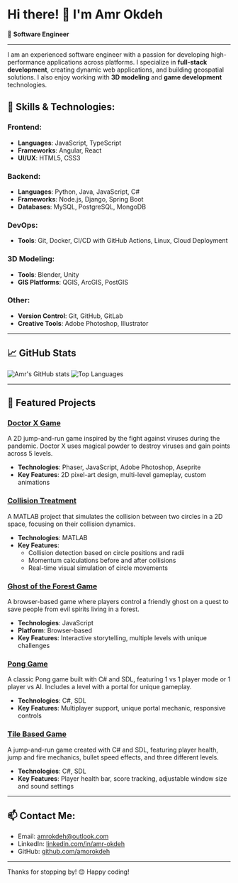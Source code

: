 # Hi there! 👋 I'm **Amr Okdeh**

🎯 **Software Engineer**

---

I am an experienced software engineer with a passion for developing high-performance applications across platforms. I specialize in **full-stack development**, creating dynamic web applications, and building geospatial solutions. I also enjoy working with **3D modeling** and **game development** technologies.

## 🌟 Skills & Technologies:
### Frontend:
- **Languages**: JavaScript, TypeScript
- **Frameworks**: Angular, React
- **UI/UX**: HTML5, CSS3

### Backend:
- **Languages**: Python, Java, JavaScript, C#
- **Frameworks**: Node.js, Django, Spring Boot
- **Databases**: MySQL, PostgreSQL, MongoDB

### DevOps:
- **Tools**: Git, Docker, CI/CD with GitHub Actions, Linux, Cloud Deployment

### 3D Modeling:
- **Tools**: Blender, Unity
- **GIS Platforms**: QGIS, ArcGIS, PostGIS

### Other:
- **Version Control**: Git, GitHub, GitLab
- **Creative Tools**: Adobe Photoshop, Illustrator

---

## 📈 GitHub Stats
![Amr's GitHub stats](https://github-readme-stats.vercel.app/api?username=amorokdeh&show_icons=true&theme=tokyonight)
![Top Languages](https://github-readme-stats.vercel.app/api/top-langs/?username=amorokdeh&layout=compact&theme=tokyonight)

---

## 🚀 Featured Projects

### [Doctor X Game](https://github.com/amorokdeh/Doctor-X)
A 2D jump-and-run game inspired by the fight against viruses during the pandemic. Doctor X uses magical powder to destroy viruses and gain points across 5 levels.

- **Technologies**: Phaser, JavaScript, Adobe Photoshop, Aseprite
- **Key Features**: 2D pixel-art design, multi-level gameplay, custom animations

### [Collision Treatment](https://github.com/amorokdeh/Collision-treatment)
A MATLAB project that simulates the collision between two circles in a 2D space, focusing on their collision dynamics.

- **Technologies**: MATLAB
- **Key Features**: 
  - Collision detection based on circle positions and radii
  - Momentum calculations before and after collisions
  - Real-time visual simulation of circle movements

### [Ghost of the Forest Game](https://github.com/amorokdeh/Ghost-of-the-forest)
A browser-based game where players control a friendly ghost on a quest to save people from evil spirits living in a forest.

- **Technologies**: JavaScript
- **Platform**: Browser-based
- **Key Features**: Interactive storytelling, multiple levels with unique challenges

### [Pong Game](https://github.com/amorokdeh/Pong)
A classic Pong game built with C# and SDL, featuring 1 vs 1 player mode or 1 player vs AI. Includes a level with a portal for unique gameplay.

- **Technologies**: C#, SDL
- **Key Features**: Multiplayer support, unique portal mechanic, responsive controls

### [Tile Based Game](https://github.com/amorokdeh/TileBasedGame)
A jump-and-run game created with C# and SDL, featuring player health, jump and fire mechanics, bullet speed effects, and three different levels.

- **Technologies**: C#, SDL
- **Key Features**: Player health bar, score tracking, adjustable window size and sound settings

---

## 📫 Contact Me:
- Email: [amrokdeh@outlook.com](mailto:amrokdeh@outlook.com)
- LinkedIn: [linkedin.com/in/amr-okdeh](https://linkedin.com/in/amr-okdeh)
- GitHub: [github.com/amorokdeh](https://github.com/amorokdeh)

---

Thanks for stopping by! 😊 Happy coding!
